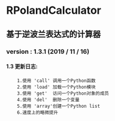 # RPolandCalculator
## 基于逆波兰表达式的计算器


### version : 1.3.1  (2019 / 11 / 16)
#### 1.3 更新日志:
        1.使用 'call' 调用一个Python函数
        2.使用 'load' 加载一个Python模块
        3.使用 'get'  访问一个Python对象的成员
        4.使用 'del'  删除一个变量
        5.使用 'array'创建一个Python list
        6.速度上的略微提升
